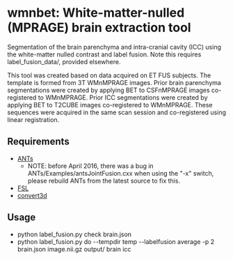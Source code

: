 # wmnbet: White-matter-nulled (MPRAGE) brain extraction tool
Segmentation of the brain parenchyma and intra-cranial cavity (ICC) using the white-matter nulled contrast and label fusion.  Note this requires label_fusion_data/, provided elsewhere.

This tool was created based on data acquired on ET FUS subjects.  The template is formed from 3T WMnMPRAGE images.  Prior brain parenchyma segmentations were created by applying BET to CSFnMPRAGE images co-registered to WMnMPRAGE.  Prior ICC segmentations were created by applying BET to T2CUBE images co-registered to WMnMPRAGE.  These sequences were acquired in the same scan session and co-registered using linear registration.

## Requirements
- [ANTs](https://github.com/stnava/ANTs.git)
	- NOTE: before April 2016, there was a bug in ANTs/Examples/antsJointFusion.cxx when using the "-x" switch, please rebuild ANTs from the latest source to fix this.
- [FSL](http://fsl.fmrib.ox.ac.uk/fsl/fslwiki/FslInstallation)
- [convert3d](http://www.itksnap.org/pmwiki/pmwiki.php?n=Downloads.C3D)

## Usage
- python label_fusion.py check brain.json
- python label_fusion.py do --tempdir temp --labelfusion average -p 2 brain.json image.nii.gz output/ brain icc
